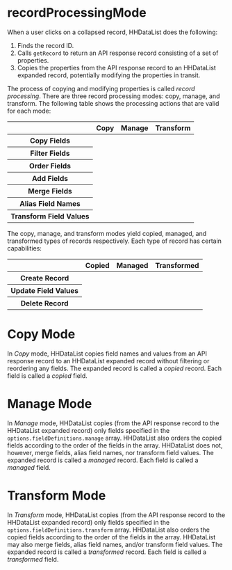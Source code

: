 # recordProcessingMode

When a user clicks on a collapsed record, HHDataList does the following:

1. Finds the record ID.
1. Calls `getRecord` to return an API response record consisting of a set of properties.
1. Copies the properties from the API response record to an HHDataList expanded record, potentially modifying the properties in transit.

The process of copying and modifying properties is called *record processing*. There are three record processing modes: copy, manage, and transform. The following table shows the processing actions that are valid for each mode:

<style>
  table.record-creation-mode td {
    text-align:center;
  }
</style>

<table class="record-creation-mode">
  <thead>
    <tr>
      <th></th>
      <th>Copy</th>
      <th>Manage</th>
      <th>Transform</th>
    </tr>
  </thead>
  <tbody>
    <tr>
      <th>Copy Fields</th>
      <td><i class="fas fa-check"></i></td>
      <td><i class="fas fa-check"></i></td>
      <td><i class="fas fa-check"></i></td>
    </tr>
    <tr>
      <th>Filter Fields</th>
      <td></td>
      <td><i class="fas fa-check"></i></td>
      <td><i class="fas fa-check"></i></td>
    </tr>
    <tr>
      <th>Order Fields</th>
      <td></td>
      <td><i class="fas fa-check"></i></td>
      <td><i class="fas fa-check"></i></td>
    </tr>
    <tr>
      <th>Add Fields</th>
      <td></td>
      <td><i class="fas fa-check"></i></td>
      <td><i class="fas fa-check"></i></td>
    </tr>
    <tr>
      <th>Merge Fields</th>
      <td></td>
      <td></td>
      <td><i class="fas fa-check"></i></td>
    </tr>
    <tr>
      <th>Alias Field Names</th>
      <td></td>
      <td></td>
      <td><i class="fas fa-check"></i></td>
    </tr>
    <tr>
      <th>Transform Field Values</th>
      <td></td>
      <td></td>
      <td><i class="fas fa-check"></i></td>
    </tr>
  </tbody>
</table>

The copy, manage, and transform modes yield copied, managed, and transformed types of records respectively. Each type of record has certain capabilities:

<table class="record-creation-mode">
  <thead>
    <tr>
      <th></th>
      <th>Copied</th>
      <th>Managed</th>
      <th>Transformed</th>
    </tr>
  </thead>
  <tbody>
    <tr>
      <th>Create Record</th>
      <td></td>
      <td><i class="fas fa-check"></i></td>
      <td></td>
    </tr>
    <tr>
      <th>Update Field Values</th>
      <td><i class="fas fa-check"></i></td>
      <td><i class="fas fa-check"></i></td>
      <td></td>
    </tr>
    <tr>
      <th>Delete Record</th>
      <td><i class="fas fa-check"></i></td>
      <td><i class="fas fa-check"></i></td>
      <td><i class="fas fa-check"></i></td>
    </tr>
  </tbody>
</table>

# Copy Mode

In *Copy* mode, HHDataList copies field names and values from an API response record to an HHDataList expanded record without filtering or reordering any fields. The expanded record is called a *copied* record. Each field is called a *copied* field.

# Manage Mode

In *Manage* mode, HHDataList copies (from the API response record to the HHDataList expanded record) only fields specified in the `options.fieldDefinitions.manage` array. HHDataList also orders the copied fields according to the order of the fields in the array. HHDataList does not, however, merge fields, alias field names, nor transform field values. The expanded record is called a *managed* record. Each field is called a *managed* field.

# Transform Mode

In *Transform* mode, HHDataList copies (from the API response record to the HHDataList expanded record) only fields specified in the `options.fieldDefinitions.transform` array. HHDataList also orders the copied fields according to the order of the fields in the array. HHDataList may also merge fields, alias field names, and/or transform field values. The expanded record is called a *transformed* record. Each field is called a *transformed* field.